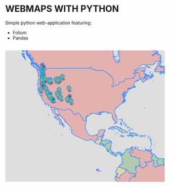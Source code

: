 # WEBMAPS WITH PYTHON
Simple python web-application featuring:
* Folium
* Pandas
<br /><br />
<img src='maps.png' alt="map screenshot">